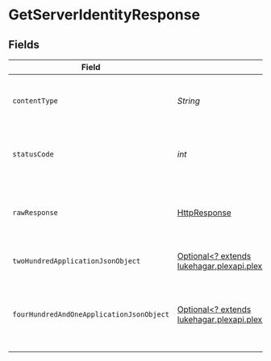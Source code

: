 # GetServerIdentityResponse


## Fields

| Field                                                                                                                                                                 | Type                                                                                                                                                                  | Required                                                                                                                                                              | Description                                                                                                                                                           |
| --------------------------------------------------------------------------------------------------------------------------------------------------------------------- | --------------------------------------------------------------------------------------------------------------------------------------------------------------------- | --------------------------------------------------------------------------------------------------------------------------------------------------------------------- | --------------------------------------------------------------------------------------------------------------------------------------------------------------------- |
| `contentType`                                                                                                                                                         | *String*                                                                                                                                                              | :heavy_check_mark:                                                                                                                                                    | HTTP response content type for this operation                                                                                                                         |
| `statusCode`                                                                                                                                                          | *int*                                                                                                                                                                 | :heavy_check_mark:                                                                                                                                                    | HTTP response status code for this operation                                                                                                                          |
| `rawResponse`                                                                                                                                                         | [HttpResponse<InputStream>](https://docs.oracle.com/en/java/javase/11/docs/api/java.net.http/java/net/http/HttpResponse.html)                                         | :heavy_check_mark:                                                                                                                                                    | Raw HTTP response; suitable for custom response parsing                                                                                                               |
| `twoHundredApplicationJsonObject`                                                                                                                                     | [Optional<? extends lukehagar.plexapi.plexapi.models.operations.GetServerIdentityResponseBody>](../../models/operations/GetServerIdentityResponseBody.md)             | :heavy_minus_sign:                                                                                                                                                    | The Server Identity information                                                                                                                                       |
| `fourHundredAndOneApplicationJsonObject`                                                                                                                              | [Optional<? extends lukehagar.plexapi.plexapi.models.operations.GetServerIdentityServerResponseBody>](../../models/operations/GetServerIdentityServerResponseBody.md) | :heavy_minus_sign:                                                                                                                                                    | Unauthorized - Returned if the X-Plex-Token is missing from the header or query.                                                                                      |